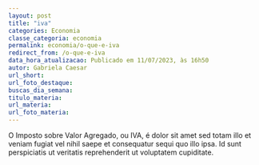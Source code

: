 ```yaml
---
layout: post
title: "iva"
categories: Economia
classe_categoria: economia
permalink: economia/o-que-e-iva
redirect_from: /o-que-e-iva
data_hora_atualizacao: Publicado em 11/07/2023, às 16h50
autor: Gabriela Caesar
url_short: 
url_foto_destaque: 
buscas_dia_semana: 
titulo_materia: 
url_materia: 
url_foto_materia: 
---
```

O Imposto sobre Valor Agregado, ou IVA, é dolor sit amet sed totam illo et veniam fugiat vel nihil saepe et consequatur sequi quo illo ipsa. Id sunt perspiciatis ut veritatis reprehenderit ut voluptatem cupiditate. 

